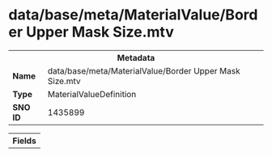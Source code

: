 <h1>data/base/meta/MaterialValue/Border Upper Mask Size.mtv</h1><table><tr><th colspan="100%">Metadata</th></tr><tr><td><b>Name</b></td><td>data/base/meta/MaterialValue/Border Upper Mask Size.mtv</td></tr><tr><td><b>Type</b></td><td>MaterialValueDefinition</td></tr><tr><td><b>SNO ID</b></td><td>1435899</td></tr></table>

<table><tr><th colspan="100%">Fields</th></tr></table>

